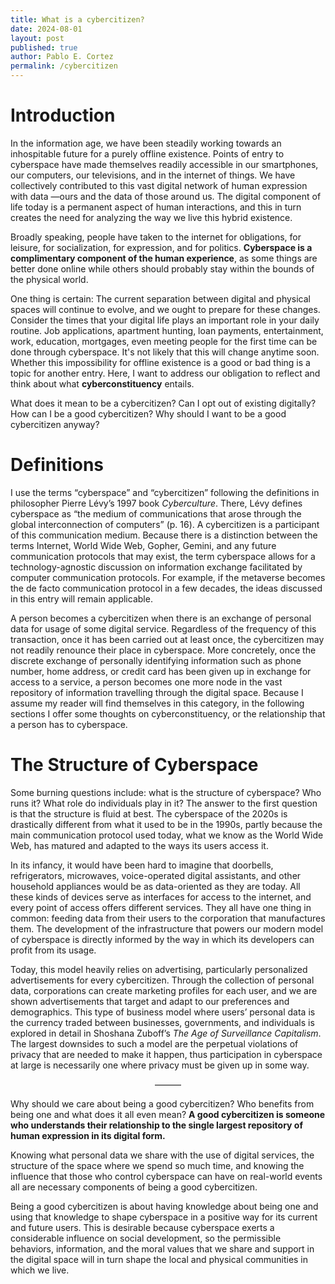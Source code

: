 ```yaml
---
title: What is a cybercitizen?
date: 2024-08-01
layout: post
published: true
author: Pablo E. Cortez
permalink: /cybercitizen
---
```


# Introduction 

In the information age, we have been steadily working towards an inhospitable future for a purely offline existence. Points of entry to cyberspace have made themselves readily accessible in our smartphones, our computers, our televisions, and in the internet of things. We have collectively contributed to this vast digital network of human expression with data &mdash;ours and the data of those around us. The digital component of life today is a permanent aspect of human interactions, and this in turn creates the need for analyzing the way we live this hybrid existence. 

Broadly speaking, people have taken to the internet for obligations, for leisure, for socialization, for expression, and for politics. **Cyberspace is a complimentary component of the human experience**, as some things are better done online while others should probably stay within the bounds of the physical world. 

One thing is certain: The current separation between digital and physical spaces will continue to evolve, and we ought to prepare for these changes. Consider the times that your digital life plays an important role in your daily routine. Job applications, apartment hunting, loan payments, entertainment, work, education, mortgages, even meeting people for the first time can be done through cyberspace. It's not likely that this will change anytime soon. Whether this impossibility for offline existence is a good or bad thing is a topic for another entry. Here, I want to address our obligation to reflect and think about what **cyberconstituency** entails. 

What does it mean to be a cybercitizen? Can I opt out of existing digitally? How can I be a good cybercitizen? Why should I want to be a good cybercitizen anyway?

# Definitions

I use the terms “cyberspace” and “cybercitizen” following the definitions in philosopher Pierre Lévy’s 1997 book *Cyberculture*. There, Lévy defines cyberspace as “the medium of communications that arose through the global interconnection of computers” (p. 16). A cybercitizen is a participant of this communication medium. Because there is a distinction between the terms Internet, World Wide Web, Gopher, Gemini, and any future communication protocols that may exist, the term cyberspace allows for a technology-agnostic discussion on information exchange facilitated by computer communication protocols. For example, if the metaverse becomes the de facto communication protocol in a few decades, the ideas discussed in this entry will remain applicable. 

A person becomes a cybercitizen when there is an exchange of personal data for usage of some digital service. Regardless of the frequency of this transaction, once it has been carried out at least once, the cybercitizen may not readily renounce their place in cyberspace. More concretely, once the discrete exchange of personally identifying information such as phone number, home address, or credit card has been given up in exchange for access to a service, a person becomes one more node in the vast repository of information travelling through the digital space. Because I assume my reader will find themselves in this category, in the following sections I offer some thoughts on cyberconstituency, or the relationship that a person has to cyberspace. 

# The Structure of Cyberspace

Some burning questions include: what is the structure of cyberspace? Who runs it? What role do individuals play in it? The answer to the first question is that the structure is fluid at best. The cyberspace of the 2020s is drastically different from what it used to be in the 1990s, partly because the main communication protocol used today, what we know as the World Wide Web, has matured and adapted to the ways its users access it. 

In its infancy, it would have been hard to imagine that doorbells, refrigerators, microwaves, voice-operated digital assistants, and other household appliances would be as data-oriented as they are today. All these kinds of devices serve as interfaces for access to the internet, and every point of access offers different services. They all have one thing in common: feeding data from their users to the corporation that manufactures them. The development of the infrastructure that powers our modern model of cyberspace is directly informed by the way in which its developers can profit from its usage. 

Today, this model heavily relies on advertising, particularly personalized advertisements for every cybercitizen. Through the collection of personal data, corporations can create marketing profiles for each user, and we are shown advertisements that target and adapt to our preferences and demographics. This type of business model where users’ personal data is the currency traded between businesses, governments, and individuals is explored in detail in Shoshana Zuboff’s *The Age of Surveillance Capitalism*. The largest downsides to such a model are the perpetual violations of privacy that are needed to make it happen, thus participation in cyberspace at large is necessarily one where privacy must be given up in some way.

<p style="text-align: center;">
  &mdash;&mdash;&mdash;
</p>

Why should we care about being a good cybercitizen? Who benefits from being one and what does it all even mean? **A good cybercitizen is someone who understands their relationship to the single largest repository of human expression in its digital form.** 

Knowing what personal data we share with the use of digital services, the structure of the space where we spend so much time, and knowing the influence that those who control cyberspace can have on real-world events all are necessary components of being a good cybercitizen. 

Being a good cybercitizen is about having knowledge about being one and using that knowledge to shape cyberspace in a positive way for its current and future users. This is desirable because cyberspace exerts a considerable influence on social development, so the permissible behaviors, information, and the moral values that we share and support in the digital space will in turn shape the local and physical communities in which we live. 